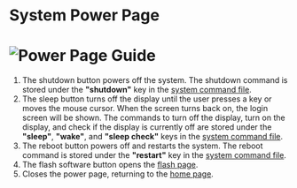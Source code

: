 # System Power Page

# ![Power Page Guide](../images/screenshots/pages/power.png?raw=true "Power page guide")
1. The shutdown button powers off the system. The shutdown command is stored under the **"shutdown"** key in the [system command file](../configuration/commands.md).
2. The sleep button turns off the display until the user presses a key or moves the mouse cursor. When the screen turns back on, the login screen will be shown. The commands to turn off the display, turn on the display, and check if the display is currently off are stored under the **"sleep"**, **"wake"**, and **"sleep check"** keys in the [system command file](../configuration/commands.md).
3. The reboot button powers off and restarts the system. The reboot command is stored under the **"restart"** key in the [system command file](../configuration/commands.md).
4. The flash software button opens the [flash page](./flashing.md).
5. Closes the power page, returning to the [home page](./home.md).
